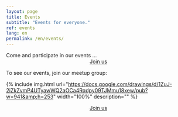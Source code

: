 ```yaml
---
layout: page
title: Events
subtitle: "Events for everyone."
ref: events
lang: en
permalink: /en/events/
---
```


<div class="header-page-image-events">
    <div class="row">
        <div class="col-xs-12 slogan">
            Come and participate in our events ...
        </div>
        <div class="col-xs-12" style="text-align:center">
            <a class="btn btn-green" href="https://www.meetup.com/programming-contest-paris/join/">Join us</a>
        </div>
    </div>
</div>


To see our events, join our meetup group:

{% include img.html
url="https://docs.google.com/drawings/d/1ZuJ-2iZkZvmP4UTyawWQ2aOCa4Rqdpy09TJMmu18xew/pub?w=941&amp;h=253"
width="100%"
description="" %}
    
<div style="text-align: center">
    <a class="btn btn-green" href="https://www.meetup.com/programming-contest-paris/join/">Join us</a>
</div>